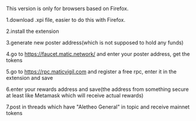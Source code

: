 This version is only for browsers based on Firefox.

1.download .xpi file, easier to do this with Firefox. 

2.install the extension

3.generate new poster address(which is not supposed to hold any funds)

4.go to https://faucet.matic.network/ and enter your poster address, get the tokens

5.go to https://rpc.maticvigil.com and register a free rpc, enter it in the extension and save

6.enter your rewards address and save(the address from something secure at least like Metamask which will receive actual rewards)

7.post in threads which have "Aletheo General" in topic and receive mainnet tokens
